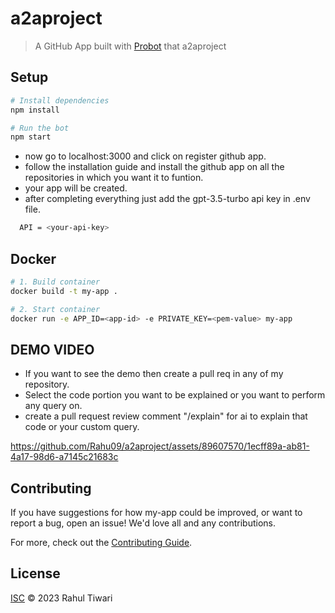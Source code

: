 # a2aproject

> A GitHub App built with [Probot](https://github.com/probot/probot) that a2aproject

## Setup

```sh
# Install dependencies
npm install

# Run the bot
npm start

```
- now go to localhost:3000 and click on register github app.
- follow the installation guide and install the github app on all the repositories in which you want it to funtion.
- your app will be created.
- after completing everything just add the gpt-3.5-turbo api key in .env file.

```sh
  API = <your-api-key>
```

## Docker

```sh
# 1. Build container
docker build -t my-app .

# 2. Start container
docker run -e APP_ID=<app-id> -e PRIVATE_KEY=<pem-value> my-app
```

## DEMO VIDEO
- If you want to see the demo then create a pull req in any of my repository.
- Select the code portion you want to be explained or you want to perform any query on.
- create a pull request review comment "/explain" for ai to explain that code or your custom query.

https://github.com/Rahu09/a2aproject/assets/89607570/1ecff89a-ab81-4a17-98d6-a7145c21683c


## Contributing

If you have suggestions for how my-app could be improved, or want to report a bug, open an issue! We'd love all and any contributions.

For more, check out the [Contributing Guide](CONTRIBUTING.md).

## License

[ISC](LICENSE) © 2023 Rahul Tiwari
